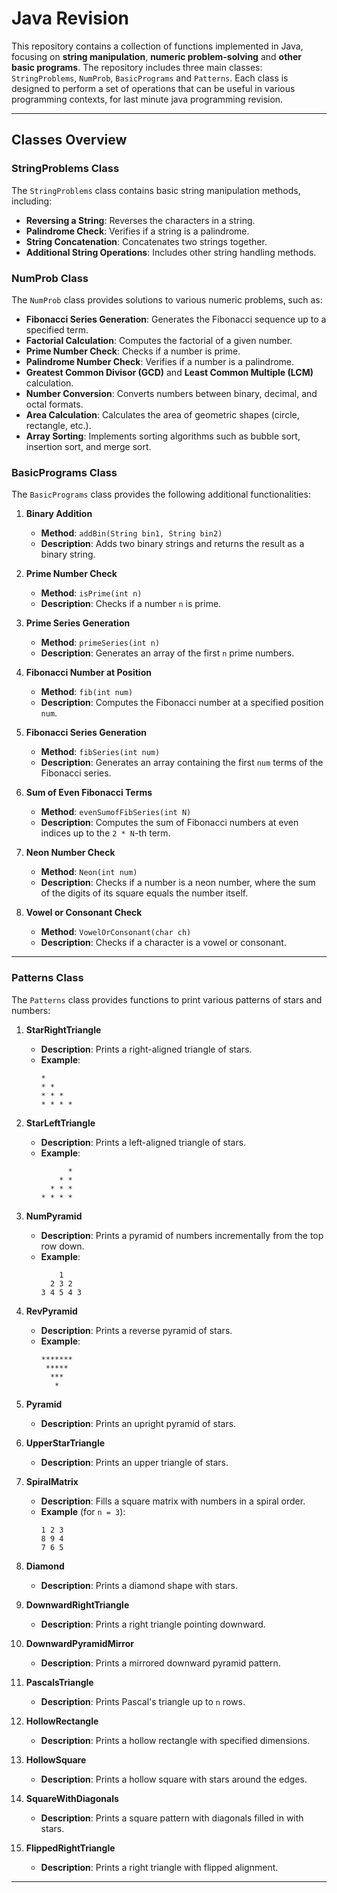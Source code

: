 # Java Revision

This repository contains a collection of  functions implemented in Java, focusing on **string manipulation**, **numeric problem-solving** and **other basic programs**. The repository includes three main classes: `StringProblems`, `NumProb`, `BasicPrograms` and `Patterns`. Each class is designed to perform a set of operations that can be useful in various programming contexts, for last minute java programming revision. 

---

## Classes Overview

### StringProblems Class

The `StringProblems` class contains basic string manipulation methods, including:
- **Reversing a String**: Reverses the characters in a string.
- **Palindrome Check**: Verifies if a string is a palindrome.
- **String Concatenation**: Concatenates two strings together.
- **Additional String Operations**: Includes other string handling methods.

### NumProb Class

The `NumProb` class provides solutions to various numeric problems, such as:
- **Fibonacci Series Generation**: Generates the Fibonacci sequence up to a specified term.
- **Factorial Calculation**: Computes the factorial of a given number.
- **Prime Number Check**: Checks if a number is prime.
- **Palindrome Number Check**: Verifies if a number is a palindrome.
- **Greatest Common Divisor (GCD)** and **Least Common Multiple (LCM)** calculation.
- **Number Conversion**: Converts numbers between binary, decimal, and octal formats.
- **Area Calculation**: Calculates the area of geometric shapes (circle, rectangle, etc.).
- **Array Sorting**: Implements sorting algorithms such as bubble sort, insertion sort, and merge sort.

### BasicPrograms Class

The `BasicPrograms` class provides the following additional functionalities:

1. **Binary Addition**
   - **Method**: `addBin(String bin1, String bin2)`
   - **Description**: Adds two binary strings and returns the result as a binary string.

2. **Prime Number Check**
   - **Method**: `isPrime(int n)`
   - **Description**: Checks if a number `n` is prime.

3. **Prime Series Generation**
   - **Method**: `primeSeries(int n)`
   - **Description**: Generates an array of the first `n` prime numbers.

4. **Fibonacci Number at Position**
   - **Method**: `fib(int num)`
   - **Description**: Computes the Fibonacci number at a specified position `num`.

5. **Fibonacci Series Generation**
   - **Method**: `fibSeries(int num)`
   - **Description**: Generates an array containing the first `num` terms of the Fibonacci series.

6. **Sum of Even Fibonacci Terms**
   - **Method**: `evenSumofFibSeries(int N)`
   - **Description**: Computes the sum of Fibonacci numbers at even indices up to the `2 * N`-th term.

7. **Neon Number Check**
   - **Method**: `Neon(int num)`
   - **Description**: Checks if a number is a neon number, where the sum of the digits of its square equals the number itself.

8. **Vowel or Consonant Check**
   - **Method**: `VowelOrConsonant(char ch)`
   - **Description**: Checks if a character is a vowel or consonant.

---
### Patterns Class

The `Patterns` class provides functions to print various patterns of stars and numbers:

1. **StarRightTriangle**
   - **Description**: Prints a right-aligned triangle of stars.
   - **Example**:
     ```
     *
     * *
     * * *
     * * * *
     ```

2. **StarLeftTriangle**
   - **Description**: Prints a left-aligned triangle of stars.
   - **Example**:
     ```
           *
         * *
       * * *
     * * * *
     ```

3. **NumPyramid**
   - **Description**: Prints a pyramid of numbers incrementally from the top row down.
   - **Example**:
     ```
         1
       2 3 2
     3 4 5 4 3
     ```

4. **RevPyramid**
   - **Description**: Prints a reverse pyramid of stars.
   - **Example**:
     ```
     *******
      *****
       ***
        *
     ```

5. **Pyramid**
   - **Description**: Prints an upright pyramid of stars.

6. **UpperStarTriangle**
   - **Description**: Prints an upper triangle of stars.

7. **SpiralMatrix**
   - **Description**: Fills a square matrix with numbers in a spiral order.
   - **Example** (for `n = 3`):
     ```
     1 2 3
     8 9 4
     7 6 5
     ```

8. **Diamond**
   - **Description**: Prints a diamond shape with stars.

9. **DownwardRightTriangle**
   - **Description**: Prints a right triangle pointing downward.

10. **DownwardPyramidMirror**
    - **Description**: Prints a mirrored downward pyramid pattern.

11. **PascalsTriangle**
    - **Description**: Prints Pascal's triangle up to `n` rows.

12. **HollowRectangle**
    - **Description**: Prints a hollow rectangle with specified dimensions.

13. **HollowSquare**
    - **Description**: Prints a hollow square with stars around the edges.

14. **SquareWithDiagonals**
    - **Description**: Prints a square pattern with diagonals filled in with stars.

15. **FlippedRightTriangle**
    - **Description**: Prints a right triangle with flipped alignment.
---
